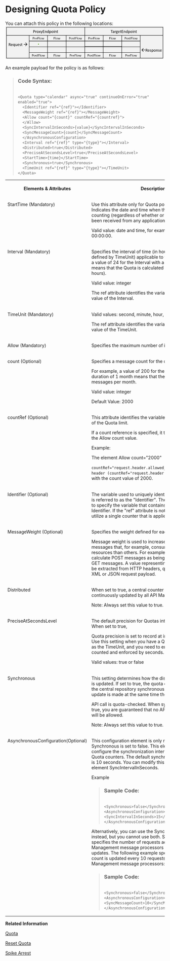 <!-- loio2539fb236c444c24b70df8db8cd732a3 -->

# Designing Quota Policy

You can attach this policy in the following locations:![](images/flow_policy_3_fad1208.png)

An example payload for the policy is as follows:

> ### Code Syntax:  
> ```
> 
> <Quota type="calendar" async="true" continueOnError="true" enabled="true"> 
> 	<Identifier ref="{ref}"></Identifier> 
> 	<MessageWeight ref="{ref}"></MessageWeight>  
> 	<Allow count="{count}" countRef="{countref}">  
> 	</Allow> 
> 	<SyncIntervalInSeconds>{value}</SyncIntervalInSeconds> 
> 	<SyncMessageCount>{count}</SyncMessageCount> 
> 	</AsynchronousConfiguration> 
> 	<Interval ref="{ref}" type="{type}"></Interval> 
> 	<Distributed>true</Distributed> 
> 	<PreciseAtSecondsLevel>true</PreciseAtSecondsLevel> 
> 	<StartTime>{time}</StartTime> 
> 	<Synchronous>true</Synchronous>  
> 	<TimeUnit ref="{ref}" type="{type}"></TimeUnit>
> </Quota> 
> ```


<table>
<tr>
<th valign="top">

**Elements & Attributes**

</th>
<th valign="top">

**Description**

</th>
</tr>
<tr>
<td valign="top">

StartTime \(Mandatory\)

</td>
<td valign="top">

Use this attribute only for Quota policies of type calendar. Indicates the date and time when the Quota counter begins counting \(regardless of whether or not any requests have been received from any applications.\) This value is in UTC.

Valid value: date and time, for example 2015-02-09 00:00:00.

</td>
</tr>
<tr>
<td valign="top">

Interval \(Mandatory\)



</td>
<td valign="top">

Specifies the interval of time \(in hours, minutes, or days as defined by TimeUnit\) applicable to the Quota. For example, a value of 24 for the Interval with a TimeUnit of hours means that the Quota is calculated over one day \(24 hours\).

Valid value: integer

The ref attribute identifies the variable that provides the value of the Interval.

</td>
</tr>
<tr>
<td valign="top">

TimeUnit \(Mandatory\)

</td>
<td valign="top">

Valid values: second, minute, hour, day, or month

The ref attribute identifies the variable that provides the value of the TimeUnit.

</td>
</tr>
<tr>
<td valign="top">

Allow \(Mandatory\)

</td>
<td valign="top">

Specifies the maximum number of inbound requests.

</td>
</tr>
<tr>
<td valign="top">

count \(Optional\)

</td>
<td valign="top">

Specifies a message count for the quota.

For example, a value of 200 for the Allow count with duration of 1 month means that the quota is set to be 200 messages per month.

Valid value: integer

Default Value: 2000

</td>
</tr>
<tr>
<td valign="top">

countRef \(Optional\)

</td>
<td valign="top">

This attribute identifies the variable that provides the value of the Quota limit.

If a count reference is specified, it takes precedence over the Allow count value.

Example:

The element Allow count="2000"

`countRef="request.header.allowed_quota"/> has a count header (countRef="request.header.allowed_quota")` along with the count value of 2000.

</td>
</tr>
<tr>
<td valign="top">

Identifier \(Optional\)

</td>
<td valign="top">

The variable used to uniquely identify the client application is referred to as the "Identifier". The "ref" attribute is used to specify the variable that contains the value of the Identifier. If the "ref" attribute is not used, the policy will utilize a single counter that is applied to the quota.

</td>
</tr>
<tr>
<td valign="top">

MessageWeight \(Optional\)

</td>
<td valign="top">

Specifies the weight defined for each message.

Message weight is used to increase impact of request messages that, for example, consume more computational resources than others. For example, you may want to calculate POST messages as being twice as expensive as GET messages. A value representing MessageWeight can be extracted from HTTP headers, query parameters, or an XML or JSON request payload.

</td>
</tr>
<tr>
<td valign="top">

Distributed

</td>
<td valign="top">

When set to true, a central counter is maintained that is continuously updated by all API Management servers.

Note: Always set this value to true.

</td>
</tr>
<tr>
<td valign="top">

PreciseAtSecondsLevel

</td>
<td valign="top">

The default precision for Quotas intervals is one minute. When set to true,

Quota precision is set to record at intervals of one second. Use this setting when you have a Quota that uses minutes as the TimeUnit, and you need to ensure that Quotas are counted and enforced by seconds.

Valid values: true or false

</td>
</tr>
<tr>
<td valign="top">

Synchronous

</td>
<td valign="top">

This setting determines how the distributed Quota counter is updated. If set to true, the quota counter is updated in the central repository synchronously. This means that the update is made at the same time the

API call is quota-checked. When synchronous is set to true, you are guaranteed that no API calls over the quota will be allowed.

Note: Always set this value to true.

</td>
</tr>
<tr>
<td valign="top">

AsynchronousConfiguration\(Optional\)



</td>
<td valign="top">

This configuration element is only required when Synchronous is set to false. This element enables you to configure the synchronization interval among distributed Quota counters. The default synchronous update interval is 10 seconds. You can modify this by adding the child element SyncIntervalInSeconds.

Example

> ### Sample Code:  
> ```
> 
> <Synchronous>false</Synchronous>
> <AsynchronousConfiguration>
> <SyncIntervalInSeconds>15</SyncIntervalInSeconds>
> </AsynchronousConfiguration> 
> ```

Alternatively, you can use the SyncMessageCount option instead, but you cannot use both. SyncMessageCount specifies the number of requests across all API Management message processors between quota updates. The following example specifies that the quota count is updated every 10 requests across all API Management message processors:

> ### Sample Code:  
> ```
> 
> <Synchronous>false</Synchronous>
> <AsynchronousConfiguration>
> <SyncMessageCount>10</SyncMessageCount>
> </AsynchronousConfiguration>
> ```



</td>
</tr>
</table>

**Related Information**  


[Quota](quota-1f742c1.md "The Quota policy defines the number of request messages an application can submit to an API over a given period of time.")

[Reset Quota](reset-quota-e18ccb8.md "The Reset Quota policy enables you to reset the limit for a specified Quota policy.")

[Spike Arrest](spike-arrest-bf441dc.md "The Spike Arrest policy limits the number of requests forwarded from the point in the processing flow where the policy is attached as a processing step.")

